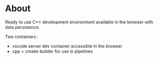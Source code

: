 # About

Ready to use C++ development environment available in the browser with data persistence.

Two containers :
- vscode server dev container accessible in the browser
- cpp + cmake builder for use in pipelines

